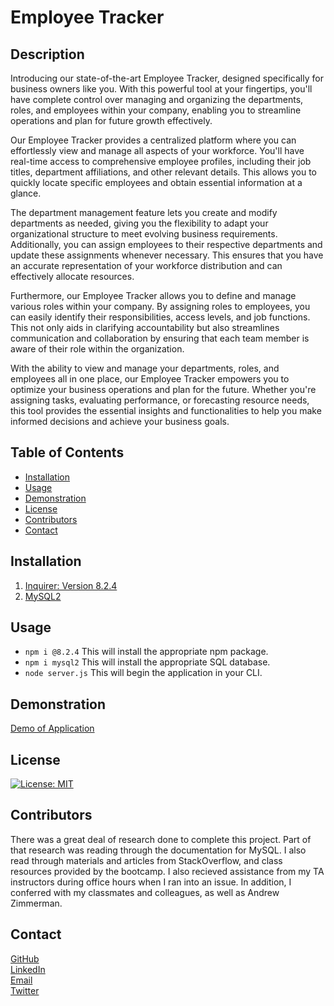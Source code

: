 # Employee Tracker

## Description

Introducing our state-of-the-art Employee Tracker, designed specifically for business owners like you. With this powerful tool at your fingertips, you'll have complete control over managing and organizing the departments, roles, and employees within your company, enabling you to streamline operations and plan for future growth effectively.

Our Employee Tracker provides a centralized platform where you can effortlessly view and manage all aspects of your workforce. You'll have real-time access to comprehensive employee profiles, including their job titles, department affiliations, and other relevant details. This allows you to quickly locate specific employees and obtain essential information at a glance.

The department management feature lets you create and modify departments as needed, giving you the flexibility to adapt your organizational structure to meet evolving business requirements. Additionally, you can assign employees to their respective departments and update these assignments whenever necessary. This ensures that you have an accurate representation of your workforce distribution and can effectively allocate resources.

Furthermore, our Employee Tracker allows you to define and manage various roles within your company. By assigning roles to employees, you can easily identify their responsibilities, access levels, and job functions. This not only aids in clarifying accountability but also streamlines communication and collaboration by ensuring that each team member is aware of their role within the organization.

With the ability to view and manage your departments, roles, and employees all in one place, our Employee Tracker empowers you to optimize your business operations and plan for the future. Whether you're assigning tasks, evaluating performance, or forecasting resource needs, this tool provides the essential insights and functionalities to help you make informed decisions and achieve your business goals.

## Table of Contents

- [Installation](#installation)
- [Usage](#usage)
- [Demonstration](#demonstration)
- [License](#license)
- [Contributors](#contributors)
- [Contact](#contact)

## Installation

1. [Inquirer: Version 8.2.4](https://www.npmjs.com/package/inquirer/v/8.2.4)
2. [MySQL2](https://www.npmjs.com/package/mysql2)

## Usage

- `npm i @8.2.4`
  This will install the appropriate npm package.
- `npm i mysql2`
  This will install the appropriate SQL database.
- `node server.js`
  This will begin the application in your CLI.

## Demonstration
[Demo of Application](https://github.com/HarrisSte/Employee-Tracker/assets/126029841/e2745eba-1717-4f89-a81e-0a7d09e02331)

## License

[![License: MIT](https://img.shields.io/badge/License-MIT-yellow.svg)](https://opensource.org/licenses/MIT)

## Contributors

There was a great deal of research done to complete this project. Part of that research was reading through the documentation for MySQL. I also read through materials and articles from StackOverflow, and class resources provided by the bootcamp. I also recieved assistance from my TA instructors during office hours when I ran into an issue. In addition, I conferred with my classmates and colleagues, as well as Andrew Zimmerman.

## Contact

[GitHub](https://github.com/HarrisSte)
<br>
[LinkedIn](https://www.linkedin.com/in/stephanie-harris-5069aa224/)
<br>
[Email](mailto:st3phanie.harris@gmail.com)
<br>
[Twitter](https://twitter.com/HexleLich)
